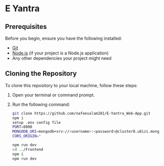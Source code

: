 # E Yantra

## Prerequisites

Before you begin, ensure you have the following installed:

- [Git](https://git-scm.com/)
- [Node.js](https://nodejs.org/) (if your project is a Node.js application)
- Any other dependencies your project might need

## Cloning the Repository

To clone this repository to your local machine, follow these steps:

1. Open your terminal or command prompt.
2. Run the following command:

   ```bash
   git clone https://github.com/nafeesalam281/E-Yantra_Web-App.git
   npm i
   setup .env config file
   PORT=8000
   MONGODB_URI=mongodb+srv://<username>:<password>@cluster0.u8izi.mongodb.net
   CORS_ORIGIN=*

   npm run dev
   cd ../Frontend
   npm i
   npm run dev